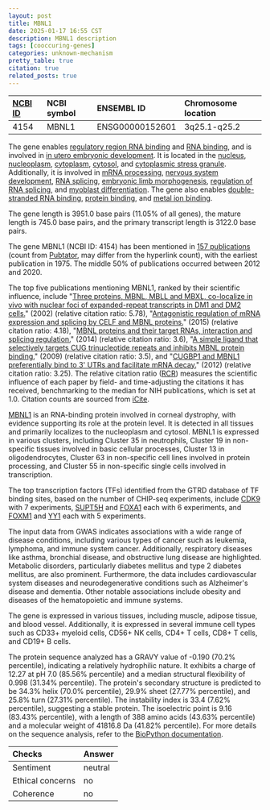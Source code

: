 ```yaml
---
layout: post
title: MBNL1
date: 2025-01-17 16:55 CST
description: MBNL1 description
tags: [cooccuring-genes]
categories: unknown-mechanism
pretty_table: true
citation: true
related_posts: true
---
```




| [NCBI ID](https://www.ncbi.nlm.nih.gov/gene/4154) | NCBI symbol | ENSEMBL ID | Chromosome location |
| :-------- | :------- | :-------- | :------- |
| 4154  | MBNL1 | ENSG00000152601 | 3q25.1-q25.2 |



The gene enables [regulatory region RNA binding](https://amigo.geneontology.org/amigo/term/GO:0001069) and [RNA binding](https://amigo.geneontology.org/amigo/term/GO:0003723), and is involved in [in utero embryonic development](https://amigo.geneontology.org/amigo/term/GO:0001701). It is located in the [nucleus](https://amigo.geneontology.org/amigo/term/GO:0005634), [nucleoplasm](https://amigo.geneontology.org/amigo/term/GO:0005654), [cytoplasm](https://amigo.geneontology.org/amigo/term/GO:0005737), [cytosol](https://amigo.geneontology.org/amigo/term/GO:0005829), and [cytoplasmic stress granule](https://amigo.geneontology.org/amigo/term/GO:0010494). Additionally, it is involved in [mRNA processing](https://amigo.geneontology.org/amigo/term/GO:0006397), [nervous system development](https://amigo.geneontology.org/amigo/term/GO:0007399), [RNA splicing](https://amigo.geneontology.org/amigo/term/GO:0008380), [embryonic limb morphogenesis](https://amigo.geneontology.org/amigo/term/GO:0030326), [regulation of RNA splicing](https://amigo.geneontology.org/amigo/term/GO:0043484), and [myoblast differentiation](https://amigo.geneontology.org/amigo/term/GO:0045445). The gene also enables [double-stranded RNA binding](https://amigo.geneontology.org/amigo/term/GO:0003725), [protein binding](https://amigo.geneontology.org/amigo/term/GO:0005515), and [metal ion binding](https://amigo.geneontology.org/amigo/term/GO:0046872).


The gene length is 3951.0 base pairs (11.05% of all genes), the mature length is 745.0 base pairs, and the primary transcript length is 3122.0 base pairs.


The gene MBNL1 (NCBI ID: 4154) has been mentioned in [157 publications](https://pubmed.ncbi.nlm.nih.gov/?term=%22MBNL1%22) (count from [Pubtator](https://academic.oup.com/nar/article/47/W1/W587/5494727), may differ from the hyperlink count), with the earliest publication in 1975. The middle 50% of publications occurred between 2012 and 2020.


The top five publications mentioning MBNL1, ranked by their scientific influence, include "[Three proteins, MBNL, MBLL and MBXL, co-localize in vivo with nuclear foci of expanded-repeat transcripts in DM1 and DM2 cells.](https://pubmed.ncbi.nlm.nih.gov/11929853)" (2002) (relative citation ratio: 5.78), "[Antagonistic regulation of mRNA expression and splicing by CELF and MBNL proteins.](https://pubmed.ncbi.nlm.nih.gov/25883322)" (2015) (relative citation ratio: 4.18), "[MBNL proteins and their target RNAs, interaction and splicing regulation.](https://pubmed.ncbi.nlm.nih.gov/25183524)" (2014) (relative citation ratio: 3.6), "[A simple ligand that selectively targets CUG trinucleotide repeats and inhibits MBNL protein binding.](https://pubmed.ncbi.nlm.nih.gov/19805260)" (2009) (relative citation ratio: 3.5), and "[CUGBP1 and MBNL1 preferentially bind to 3' UTRs and facilitate mRNA decay.](https://pubmed.ncbi.nlm.nih.gov/22355723)" (2012) (relative citation ratio: 3.25). The relative citation ratio ([RCR](https://journals.plos.org/plosbiology/article?id=10.1371/journal.pbio.1002541)) measures the scientific influence of each paper by field- and time-adjusting the citations it has received, benchmarking to the median for NIH publications, which is set at 1.0. Citation counts are sourced from [iCite](https://icite.od.nih.gov).


[MBNL1](https://www.proteinatlas.org/ENSG00000152601-MBNL1) is an RNA-binding protein involved in corneal dystrophy, with evidence supporting its role at the protein level. It is detected in all tissues and primarily localizes to the nucleoplasm and cytosol. MBNL1 is expressed in various clusters, including Cluster 35 in neutrophils, Cluster 19 in non-specific tissues involved in basic cellular processes, Cluster 13 in oligodendrocytes, Cluster 63 in non-specific cell lines involved in protein processing, and Cluster 55 in non-specific single cells involved in transcription.


The top transcription factors (TFs) identified from the GTRD database of TF binding sites, based on the number of CHIP-seq experiments, include [CDK9](https://www.ncbi.nlm.nih.gov/gene/1025) with 7 experiments, [SUPT5H](https://www.ncbi.nlm.nih.gov/gene/6829) and [FOXA1](https://www.ncbi.nlm.nih.gov/gene/3169) each with 6 experiments, and [FOXM1](https://www.ncbi.nlm.nih.gov/gene/2305) and [YY1](https://www.ncbi.nlm.nih.gov/gene/7528) each with 5 experiments.



The input data from GWAS indicates associations with a wide range of disease conditions, including various types of cancer such as leukemia, lymphoma, and immune system cancer. Additionally, respiratory diseases like asthma, bronchial disease, and obstructive lung disease are highlighted. Metabolic disorders, particularly diabetes mellitus and type 2 diabetes mellitus, are also prominent. Furthermore, the data includes cardiovascular system diseases and neurodegenerative conditions such as Alzheimer's disease and dementia. Other notable associations include obesity and diseases of the hematopoietic and immune systems.



The gene is expressed in various tissues, including muscle, adipose tissue, and blood vessel. Additionally, it is expressed in several immune cell types such as CD33+ myeloid cells, CD56+ NK cells, CD4+ T cells, CD8+ T cells, and CD19+ B cells.




The protein sequence analyzed has a GRAVY value of -0.190 (70.2% percentile), indicating a relatively hydrophilic nature. It exhibits a charge of 12.27 at pH 7.0 (85.56% percentile) and a median structural flexibility of 0.998 (31.34% percentile). The protein's secondary structure is predicted to be 34.3% helix (70.0% percentile), 29.9% sheet (27.77% percentile), and 25.8% turn (27.31% percentile). The instability index is 33.4 (7.62% percentile), suggesting a stable protein. The isoelectric point is 9.16 (83.43% percentile), with a length of 388 amino acids (43.63% percentile) and a molecular weight of 41816.8 Da (41.82% percentile). For more details on the sequence analysis, refer to the [BioPython documentation](https://biopython.org/docs/1.75/api/Bio.SeqUtils.ProtParam.html).





| Checks    | Answer |
| :-------- | :------- |
| Sentiment  | neutral   |
| Ethical concerns | no     |
| Coherence    | no    |